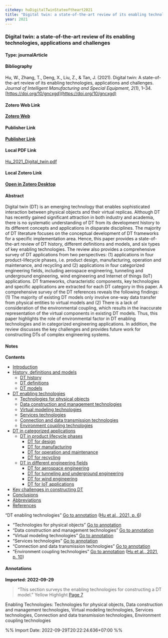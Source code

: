 ```yaml
---
citekey: huDigitalTwinStateoftheart2021  
title: "Digital twin: a state-of-the-art review of its enabling technologies, applications and challenges"
year: 2021
---
```


### Digital twin: a state-of-the-art review of its enabling technologies, applications and challenges  

#### Type: journalArticle

#### Bibliography
  
Hu, W., Zhang, T., Deng, X., Liu, Z., & Tan, J. (2021). Digital twin: A state-of-the-art review of its enabling technologies, applications and challenges. _Journal of Intelligent Manufacturing and Special Equipment_, _2_(1), 1–34. [https://doi.org/10/gncxgd](https://doi.org/10/gncxgd)  
  

#### Zotero Web Link
[**Zotero Web**](http://zotero.org/users/242940/items/8VSME4TJ)  

#### Publisher Link
[**Publisher Link**]()  

#### Local PDF Link
[Hu_2021_Digital_twin.pdf](file:///C:/Users/User/Zotero/storage/Z26DRJCA/Hu_2021_Digital_twin.pdf)  

#### Local Zotero Link
[**Open in Zotero Desktop**](zotero://select/library/items/8VSME4TJ)  

#### Abstract

Digital twin (DT) is an emerging technology that enables sophisticated interaction between physical objects and their virtual replicas. Although DT has recently gained significant attraction in both industry and academia, there is no systematic understanding of DT from its development history to its different concepts and applications in disparate disciplines. The majority of DT literature focuses on the conceptual development of DT frameworks for a specific implementation area. Hence, this paper provides a state-of-the-art review of DT history, different definitions and models, and six types of key enabling technologies. The review also provides a comprehensive survey of DT applications from two perspectives: (1) applications in four product-lifecycle phases, i.e. product design, manufacturing, operation and maintenance, and recycling and (2) applications in four categorized engineering fields, including aerospace engineering, tunneling and underground engineering, wind engineering and Internet of things (IoT) applications. DT frameworks, characteristic components, key technologies and specific applications are extracted for each DT category in this paper. A comprehensive survey of the DT references reveals the following findings: (1) The majority of existing DT models only involve one-way data transfer from physical entities to virtual models and (2) There is a lack of consideration of the environmental coupling, which results in the inaccurate representation of the virtual components in existing DT models. Thus, this paper highlights the role of environmental factor in DT enabling technologies and in categorized engineering applications. In addition, the review discusses the key challenges and provides future work for constructing DTs of complex engineering systems.


#### Notes
  
**Contents**

-   [Introduction](zotero://open-pdf/0_XY8FIPGH/2)
-   [History, definitions and models](zotero://open-pdf/0_XY8FIPGH/3)
    -   [DT history](zotero://open-pdf/0_XY8FIPGH/3)
    -   [DT definitions](zotero://open-pdf/0_XY8FIPGH/4)
    -   [DT models](zotero://open-pdf/0_XY8FIPGH/5)
-   [DT enabling technologies](zotero://open-pdf/0_XY8FIPGH/6)
    -   [Technologies for physical objects](zotero://open-pdf/0_XY8FIPGH/7)
    -   [Data construction and management technologies](zotero://open-pdf/0_XY8FIPGH/7)
    -   [Virtual modeling technologies](zotero://open-pdf/0_XY8FIPGH/8)
    -   [Services technologies](zotero://open-pdf/0_XY8FIPGH/9)
    -   [Connection and data transmission technologies](zotero://open-pdf/0_XY8FIPGH/9)
    -   [Environment coupling technologies](zotero://open-pdf/0_XY8FIPGH/10)
-   [DT in categorized applications](zotero://open-pdf/0_XY8FIPGH/10)
    -   [DT in product lifecycle phases](zotero://open-pdf/0_XY8FIPGH/10)
        -   [DT for design](zotero://open-pdf/0_XY8FIPGH/10)
        -   [DT for manufacturing](zotero://open-pdf/0_XY8FIPGH/11)
        -   [DT for operation and maintenance](zotero://open-pdf/0_XY8FIPGH/16)
        -   [DT for recycling](zotero://open-pdf/0_XY8FIPGH/17)
    -   [DT in different engineering fields](zotero://open-pdf/0_XY8FIPGH/17)
        -   [DT for aerospace engineering](zotero://open-pdf/0_XY8FIPGH/17)
        -   [DT for tunneling and underground engineering](zotero://open-pdf/0_XY8FIPGH/19)
        -   [DT for wind engineering](zotero://open-pdf/0_XY8FIPGH/21)
        -   [DT for IoT applications](zotero://open-pdf/0_XY8FIPGH/23)
-   [Key challenges in constructing DT](zotero://open-pdf/0_XY8FIPGH/25)
-   [Conclusions](zotero://open-pdf/0_XY8FIPGH/26)
-   [Abbreviations](zotero://open-pdf/0_XY8FIPGH/27)
-   [References](zotero://open-pdf/0_XY8FIPGH/29)

“DT enabling technologies” [Go to annotation](zotero://open-pdf/library/items/Z26DRJCA?page=6&annotation=undefined) ([Hu et al., 2021, p. 6](zotero://select/library/items/8VSME4TJ))

-   “Technologies for physical objects” [Go to annotation](zotero://open-pdf/library/items/Z26DRJCA?page=7&annotation=undefined)
-   “Data construction and management technologies” [Go to annotation](zotero://open-pdf/library/items/Z26DRJCA?page=7&annotation=undefined)
-   “Virtual modeling technologies” [Go to annotation](zotero://open-pdf/library/items/Z26DRJCA?page=8&annotation=undefined)
-   “Services technologies” [Go to annotation](zotero://open-pdf/library/items/Z26DRJCA?page=9&annotation=undefined)
-   “Connection and data transmission technologies” [Go to annotation](zotero://open-pdf/library/items/Z26DRJCA?page=9&annotation=undefined)
-   “Environment coupling technologies” [Go to annotation](zotero://open-pdf/library/items/Z26DRJCA?page=10&annotation=undefined) ([Hu et al., 2021, p. 10](zotero://select/library/items/8VSME4TJ))


#### Annotations
  
**Imported: 2022-09-29**

> “This section surveys the enabling technologies for constructing a DT model.” Yellow Highlight [Page 7](zotero://open-pdf/library/items/Z26DRJCA?page=7)

Enabling Technologies: Technologies for physical objects, Data construction and management technologies, Virtual modeling technologies, Services technologies, Connection and data transmission technologies, Environment coupling technologies


%% Import Date: 2022-09-29T20:22:24.636+07:00 %%
